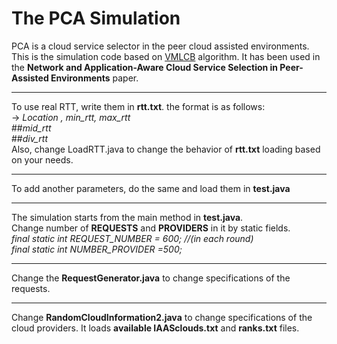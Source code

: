 # The PCA Simulation
PCA is a cloud service selector in the peer cloud assisted environments.
This is the simulation code based on [VMLCB](https://github.com/simsinak/VMLCB) algorithm. It has been used in the **Network and Application-Aware Cloud Service Selection in Peer-Assisted Environments** paper.
___
To use real RTT, write them in **rtt.txt**. the format is as follows:<br />
-> *Location , min_rtt, max_rtt* <br />
##*mid_rtt* <br />
##*div_rtt* <br />
Also, change LoadRTT.java to change the behavior of **rtt.txt** loading based on your needs.
___
To add another parameters, do the same and load them in **test.java**
___
The simulation starts from the main method in **test.java**.<br />
Change number of **REQUESTS** and **PROVIDERS** in it by static fields.<br />
*final static int REQUEST_NUMBER = 600; //(in each round)*<br />
*final static int NUMBER_PROVIDER =500;*
___
Change the **RequestGenerator.java** to change specifications of the requests.
___
Change **RandomCloudInformation2.java** to change specifications of the cloud providers. It loads **available IAASclouds.txt** and **ranks.txt** files.
